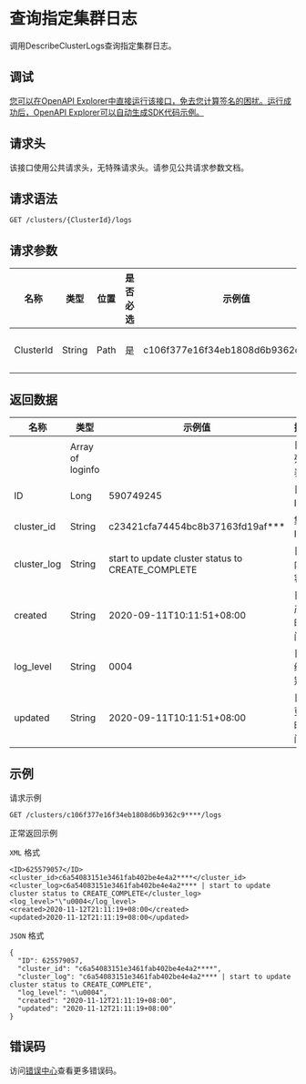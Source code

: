 # 查询指定集群日志

调用DescribeClusterLogs查询指定集群日志。

## 调试

[您可以在OpenAPI Explorer中直接运行该接口，免去您计算签名的困扰。运行成功后，OpenAPI Explorer可以自动生成SDK代码示例。](https://api.aliyun.com/#product=CS&api=DescribeClusterLogs&type=ROA&version=2015-12-15)

## 请求头

该接口使用公共请求头，无特殊请求头。请参见公共请求参数文档。

## 请求语法

```
GET /clusters/{ClusterId}/logs 
```

## 请求参数

|名称|类型|位置|是否必选|示例值|描述|
|--|--|--|----|---|--|
|ClusterId|String|Path|是|c106f377e16f34eb1808d6b9362c9\*\*\*\*|集群ID。 |

## 返回数据

|名称|类型|示例值|描述|
|--|--|---|--|
| |Array of loginfo| |日志列表。 |
|ID|Long|590749245|日志ID。 |
|cluster\_id|String|c23421cfa74454bc8b37163fd19af\*\*\*|集群ID。 |
|cluster\_log|String|start to update cluster status to CREATE\_COMPLETE|日志内容。 |
|created|String|2020-09-11T10:11:51+08:00|日志产生时间。 |
|log\_level|String|0004|日志级别。 |
|updated|String|2020-09-11T10:11:51+08:00|日志更新时间。 |

## 示例

请求示例

```
GET /clusters/c106f377e16f34eb1808d6b9362c9****/logs
```

正常返回示例

`XML` 格式

```
<ID>625579057</ID>
<cluster_id>c6a54083151e3461fab402be4e4a2****</cluster_id>
<cluster_log>c6a54083151e3461fab402be4e4a2**** | start to update cluster status to CREATE_COMPLETE</cluster_log>
<log_level>"\"u0004</log_level>
<created>2020-11-12T21:11:19+08:00</created>
<updated>2020-11-12T21:11:19+08:00</updated>
```

`JSON` 格式

```
{
  "ID": 625579057,
  "cluster_id": "c6a54083151e3461fab402be4e4a2****",
  "cluster_log": "c6a54083151e3461fab402be4e4a2**** | start to update cluster status to CREATE_COMPLETE",
  "log_level": "\u0004",
  "created": "2020-11-12T21:11:19+08:00",
  "updated": "2020-11-12T21:11:19+08:00"
}
```

## 错误码

访问[错误中心](https://error-center.alibabacloud.com/status/product/CS)查看更多错误码。


